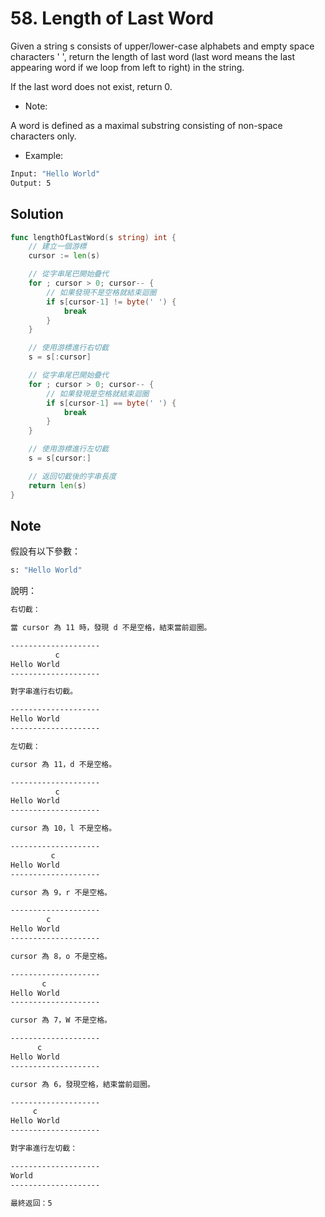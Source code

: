 # 58. Length of Last Word

Given a string s consists of upper/lower-case alphabets and empty space characters ' ', return the length of last word (last word means the last appearing word if we loop from left to right) in the string.

If the last word does not exist, return 0.

- Note:

A word is defined as a maximal substring consisting of non-space characters only.

- Example:

```BASH
Input: "Hello World"
Output: 5
```

## Solution

```GO
func lengthOfLastWord(s string) int {
	// 建立一個游標
	cursor := len(s)

	// 從字串尾巴開始疊代
	for ; cursor > 0; cursor-- {
		// 如果發現不是空格就結束迴圈
		if s[cursor-1] != byte(' ') {
			break
		}
	}

	// 使用游標進行右切截
	s = s[:cursor]

	// 從字串尾巴開始疊代
	for ; cursor > 0; cursor-- {
		// 如果發現是空格就結束迴圈
		if s[cursor-1] == byte(' ') {
			break
		}
	}

	// 使用游標進行左切截
	s = s[cursor:]

	// 返回切截後的字串長度
	return len(s)
}
```

## Note

假設有以下參數：

```BASH
s: "Hello World"
```

說明：

```BASH
右切截：

當 cursor 為 11 時，發現 d 不是空格，結束當前迴圈。

--------------------
          c
Hello World
--------------------

對字串進行右切截。

--------------------
Hello World
--------------------

左切截：

cursor 為 11，d 不是空格。

--------------------
          c
Hello World
--------------------

cursor 為 10，l 不是空格。

--------------------
         c
Hello World
--------------------

cursor 為 9，r 不是空格。

--------------------
        c
Hello World
--------------------

cursor 為 8，o 不是空格。

--------------------
       c
Hello World
--------------------

cursor 為 7，W 不是空格。

--------------------
      c
Hello World
--------------------

cursor 為 6，發現空格，結束當前迴圈。

--------------------
     c
Hello World
--------------------

對字串進行左切截：

--------------------
World
--------------------

最終返回：5
```
